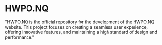 # HWPO.NQ
"HWPO.NQ is the official repository for the development of the HWPO.NQ website. This project focuses on creating a seamless user experience, offering innovative features, and maintaining a high standard of design and performance."
